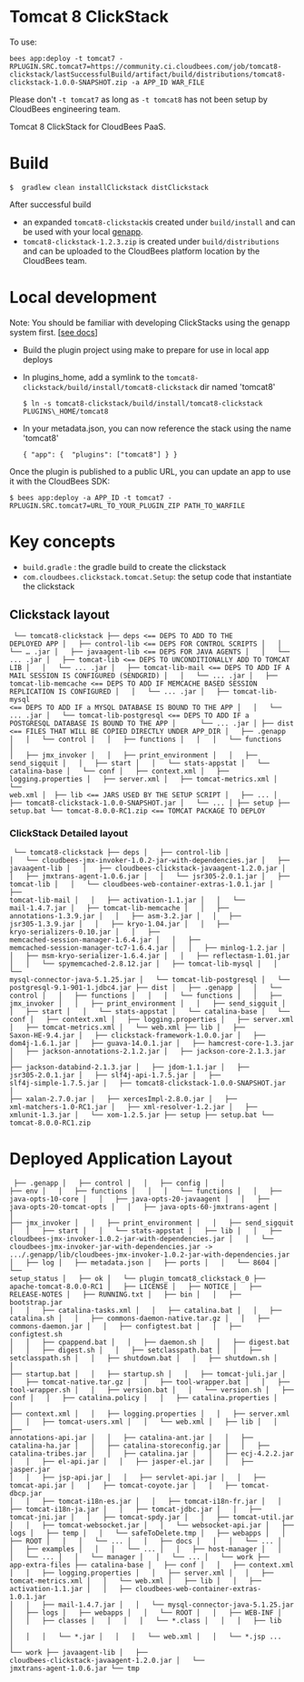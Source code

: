 # Tomcat 8 ClickStack

To use: 

    bees app:deploy -t tomcat7 -RPLUGIN.SRC.tomcat7=https://community.ci.cloudbees.com/job/tomcat8-clickstack/lastSuccessfulBuild/artifact/build/distributions/tomcat8-clickstack-1.0.0-SNAPSHOT.zip -a APP_ID WAR_FILE

Please don't `-t tomcat7` as long as `-t tomcat8` has not been setup by CloudBees engineering team.

Tomcat 8 ClickStack for CloudBees PaaS.


# Build 

    $  gradlew clean installClickstack distClickstack

After successful build

* an expanded `tomcat8-clickstack`is created under `build/install` and can be used with your local [genapp](http://genapp-docs.cloudbees.com/).
* `tomcat8-clickstack-1.2.3.zip` is created under `build/distributions` and can be uploaded to the CloudBees platform location by the CloudBees team.

# Local development

Note: You should be familiar with developing ClickStacks using the genapp system first. \[[see docs](http://genapp-docs.cloudbees.com/quickstart.html)\]

* Build the plugin project using make to prepare for use in local app deploys
* In plugins\_home, add a symlink to the `tomcat8-clickstack/build/install/tomcat8-clickstack` dir named 'tomcat8'

   ```
   $ ln -s tomcat8-clickstack/build/install/tomcat8-clickstack PLUGINS\_HOME/tomcat8
   ```

* In your metadata.json, you can now reference the stack using the name 'tomcat8'

   ```
   { "app": {  "plugins": ["tomcat8"] } }
   ```

Once the plugin is published to a public URL, you can update an app to use it with the CloudBees SDK:

   ```
$ bees app:deploy -a APP_ID -t tomcat7 -RPLUGIN.SRC.tomcat7=URL_TO_YOUR_PLUGIN_ZIP PATH_TO_WARFILE
```

# Key concepts


* `build.gradle` : the gradle build to create the clickstack
* `com.cloudbees.clickstack.tomcat.Setup`: the setup code that instantiate the clickstack


## Clickstack layout

<code><pre>
└── tomcat8-clickstack
    ├── deps <== DEPS TO ADD TO THE DEPLOYED APP
    │   ├── control-lib <== DEPS FOR CONTROL SCRIPTS
    │   │   └── … .jar
    │   ├── javaagent-lib <== DEPS FOR JAVA AGENTS
    │   │   └── ... .jar
    │   ├── tomcat-lib <== DEPS TO UNCONDITIONALLY ADD TO TOMCAT LIB
    │   │   └── ... .jar
    │   ├── tomcat-lib-mail <== DEPS TO ADD IF A MAIL SESSION IS CONFIGURED (SENDGRID)
    │   │   └── ... .jar
    │   ├── tomcat-lib-memcache <== DEPS TO ADD IF MEMCACHE BASED SESSION REPLICATION IS CONFIGURED
    │   │   └── ... .jar
    │   ├── tomcat-lib-mysql <== DEPS TO ADD IF a MYSQL DATABASE IS BOUND TO THE APP
    │   │   └── ... .jar
    │   └── tomcat-lib-postgresql <== DEPS TO ADD IF a POSTGRESQL DATABASE IS BOUND TO THE APP
    │       └── ... .jar
    │
    ├── dist  <== FILES THAT WILL BE COPIED DIRECTLY UNDER APP_DIR
    │   ├── .genapp
    │   │   └── control
    │   │       ├── functions
    │   │       │   └── functions
    │   │       ├── jmx_invoker
    │   │       ├── print_environment
    │   │       ├── send_sigquit
    │   │       ├── start
    │   │       └── stats-appstat
    │   └── catalina-base
    │       └── conf
    │           ├── context.xml
    │           ├── logging.properties
    │           ├── server.xml
    │           ├── tomcat-metrics.xml
    │           └── web.xml
    │ 
    ├── lib <== JARS USED BY THE SETUP SCRIPT
    │   ├── ...
    │   ├── tomcat8-clickstack-1.0.0-SNAPSHOT.jar
    │   └── ...
    │
    ├── setup
    ├── setup.bat
    └── tomcat-8.0.0-RC1.zip <== TOMCAT PACKAGE TO DEPLOY
</pre></code>

### ClickStack Detailed layout

<code><pre>
└── tomcat8-clickstack
    ├── deps
    │   ├── control-lib
    │   │   └── cloudbees-jmx-invoker-1.0.2-jar-with-dependencies.jar
    │   ├── javaagent-lib
    │   │   ├── cloudbees-clickstack-javaagent-1.2.0.jar
    │   │   ├── jmxtrans-agent-1.0.6.jar
    │   │   └── jsr305-2.0.1.jar
    │   ├── tomcat-lib
    │   │   └── cloudbees-web-container-extras-1.0.1.jar
    │   ├── tomcat-lib-mail
    │   │   ├── activation-1.1.jar
    │   │   └── mail-1.4.7.jar
    │   ├── tomcat-lib-memcache
    │   │   ├── annotations-1.3.9.jar
    │   │   ├── asm-3.2.jar
    │   │   ├── jsr305-1.3.9.jar
    │   │   ├── kryo-1.04.jar
    │   │   ├── kryo-serializers-0.10.jar
    │   │   ├── memcached-session-manager-1.6.4.jar
    │   │   ├── memcached-session-manager-tc7-1.6.4.jar
    │   │   ├── minlog-1.2.jar
    │   │   ├── msm-kryo-serializer-1.6.4.jar
    │   │   ├── reflectasm-1.01.jar
    │   │   └── spymemcached-2.8.12.jar
    │   ├── tomcat-lib-mysql
    │   │   └── mysql-connector-java-5.1.25.jar
    │   └── tomcat-lib-postgresql
    │       └── postgresql-9.1-901-1.jdbc4.jar
    ├── dist
    │   ├── .genapp
    │   │   └── control
    │   │       ├── functions
    │   │       │   └── functions
    │   │       ├── jmx_invoker
    │   │       ├── print_environment
    │   │       ├── send_sigquit
    │   │       ├── start
    │   │       └── stats-appstat
    │   └── catalina-base
    │       └── conf
    │           ├── context.xml
    │           ├── logging.properties
    │           ├── server.xml
    │           ├── tomcat-metrics.xml
    │           └── web.xml
    ├── lib
    │   ├── Saxon-HE-9.4.jar
    │   ├── clickstack-framework-1.0.0.jar
    │   ├── dom4j-1.6.1.jar
    │   ├── guava-14.0.1.jar
    │   ├── hamcrest-core-1.3.jar
    │   ├── jackson-annotations-2.1.2.jar
    │   ├── jackson-core-2.1.3.jar
    │   ├── jackson-databind-2.1.3.jar
    │   ├── jdom-1.1.jar
    │   ├── jsr305-2.0.1.jar
    │   ├── slf4j-api-1.7.5.jar
    │   ├── slf4j-simple-1.7.5.jar
    │   ├── tomcat8-clickstack-1.0.0-SNAPSHOT.jar
    │   ├── xalan-2.7.0.jar
    │   ├── xercesImpl-2.8.0.jar
    │   ├── xml-matchers-1.0-RC1.jar
    │   ├── xml-resolver-1.2.jar
    │   ├── xmlunit-1.3.jar
    │   └── xom-1.2.5.jar
    ├── setup
    ├── setup.bat
    └── tomcat-8.0.0-RC1.zip    </pre></code>
    
# Deployed Application Layout

<code><pre>
├── .genapp
│   ├── control
│   │   ├── config
│   │   ├── env
│   │   ├── functions
│   │   │   └── functions
│   │   ├── java-opts-10-core
│   │   ├── java-opts-20-javaagent
│   │   ├── java-opts-20-tomcat-opts
│   │   ├── java-opts-60-jmxtrans-agent
│   │   ├── jmx_invoker
│   │   ├── print_environment
│   │   ├── send_sigquit
│   │   ├── start
│   │   └── stats-appstat
│   ├── lib
│   │   ├── cloudbees-jmx-invoker-1.0.2-jar-with-dependencies.jar
│   │   └── cloudbees-jmx-invoker-jar-with-dependencies.jar -> .../.genapp/lib/cloudbees-jmx-invoker-1.0.2-jar-with-dependencies.jar
│   ├── log
│   ├── metadata.json
│   ├── ports
│   │   └── 8604
│   └── setup_status
│       ├── ok
│       └── plugin_tomcat8_clickstack_0
├── apache-tomcat-8.0.0-RC1
│   ├── LICENSE
│   ├── NOTICE
│   ├── RELEASE-NOTES
│   ├── RUNNING.txt
│   ├── bin
│   │   ├── bootstrap.jar
│   │   ├── catalina-tasks.xml
│   │   ├── catalina.bat
│   │   ├── catalina.sh
│   │   ├── commons-daemon-native.tar.gz
│   │   ├── commons-daemon.jar
│   │   ├── configtest.bat
│   │   ├── configtest.sh
│   │   ├── cpappend.bat
│   │   ├── daemon.sh
│   │   ├── digest.bat
│   │   ├── digest.sh
│   │   ├── setclasspath.bat
│   │   ├── setclasspath.sh
│   │   ├── shutdown.bat
│   │   ├── shutdown.sh
│   │   ├── startup.bat
│   │   ├── startup.sh
│   │   ├── tomcat-juli.jar
│   │   ├── tomcat-native.tar.gz
│   │   ├── tool-wrapper.bat
│   │   ├── tool-wrapper.sh
│   │   ├── version.bat
│   │   └── version.sh
│   ├── conf
│   │   ├── catalina.policy
│   │   ├── catalina.properties
│   │   ├── context.xml
│   │   ├── logging.properties
│   │   ├── server.xml
│   │   ├── tomcat-users.xml
│   │   └── web.xml
│   ├── lib
│   │   ├── annotations-api.jar
│   │   ├── catalina-ant.jar
│   │   ├── catalina-ha.jar
│   │   ├── catalina-storeconfig.jar
│   │   ├── catalina-tribes.jar
│   │   ├── catalina.jar
│   │   ├── ecj-4.2.2.jar
│   │   ├── el-api.jar
│   │   ├── jasper-el.jar
│   │   ├── jasper.jar
│   │   ├── jsp-api.jar
│   │   ├── servlet-api.jar
│   │   ├── tomcat-api.jar
│   │   ├── tomcat-coyote.jar
│   │   ├── tomcat-dbcp.jar
│   │   ├── tomcat-i18n-es.jar
│   │   ├── tomcat-i18n-fr.jar
│   │   ├── tomcat-i18n-ja.jar
│   │   ├── tomcat-jdbc.jar
│   │   ├── tomcat-jni.jar
│   │   ├── tomcat-spdy.jar
│   │   ├── tomcat-util.jar
│   │   ├── tomcat-websocket.jar
│   │   └── websocket-api.jar
│   ├── logs
│   ├── temp
│   │   └── safeToDelete.tmp
│   ├── webapps
│   │   ├── ROOT
│   │   │   └── ...
│   │   ├── docs
│   │   │   └── ...
│   │   ├── examples
│   │   │   └── ...
│   │   ├── host-manager
│   │   │   └── ...
│   │   └── manager
│   │       └── ...
│   └── work
├── app-extra-files
├── catalina-base
│   ├── conf
│   │   ├── context.xml
│   │   ├── logging.properties
│   │   ├── server.xml
│   │   ├── tomcat-metrics.xml
│   │   └── web.xml
│   ├── lib
│   │   ├── activation-1.1.jar
│   │   ├── cloudbees-web-container-extras-1.0.1.jar
│   │   ├── mail-1.4.7.jar
│   │   └── mysql-connector-java-5.1.25.jar
│   ├── logs
│   ├── webapps
│   │   └── ROOT
│   │       ├── WEB-INF
│   │       │   ├── classes
│   │       │   │   └── *.class
│   │       │   ├── lib
│   │       │   │   └── *.jar
│   │       │   └── web.xml
│   │       └── *.jsp ...
│   └── work
├── javaagent-lib
│   ├── cloudbees-clickstack-javaagent-1.2.0.jar
│   └── jmxtrans-agent-1.0.6.jar
└── tmp</pre></code>